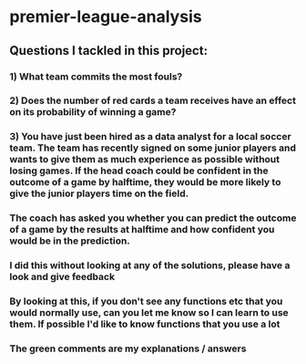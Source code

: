 # premier-league-analysis
## Questions I tackled in this project:
### 1) What team commits the most fouls?
### 2) Does the number of red cards a team receives have an effect on its probability of winning a game?
### 3) You have just been hired as a data analyst for a local soccer team. The team has recently signed on some junior players and wants to give them as much experience as possible without losing games. If the head coach could be confident in the outcome of a game by halftime, they would be more likely to give the junior players time on the field.
### The coach has asked you whether you can predict the outcome of a game by the results at halftime and how confident you would be in the prediction.
### I did this without looking at any of the solutions, please have a look and give feedback 
### By looking at this, if you don't see any functions etc that you would normally use, can you let me know so I can learn to use them. If possible I'd like to know functions that you use a lot 
### The green comments are my explanations / answers

